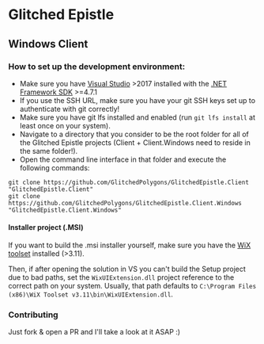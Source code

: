 # Glitched Epistle
## Windows Client

### How to set up the development environment:

* Make sure you have [Visual Studio](https://visualstudio.microsoft.com/) >2017 installed with the [.NET Framework SDK](https://dotnet.microsoft.com/download/visual-studio-sdks) >=4.7.1
* If you use the SSH URL, make sure you have your git SSH keys set up to authenticate with git correctly!
* Make sure you have git lfs installed and enabled (run `git lfs install` at least once on your system).
* Navigate to a directory that you consider to be the root folder for all of the Glitched Epistle projects (Client + Client.Windows need to reside in the same folder!).
* Open the command line interface in that folder and execute the following commands:
```
git clone https://github.com/GlitchedPolygons/GlitchedEpistle.Client "GlitchedEpistle.Client"
git clone https://github.com/GlitchedPolygons/GlitchedEpistle.Client.Windows "GlitchedEpistle.Client.Windows"
```

#### Installer project (.MSI)
If you want to build the .msi installer yourself, make sure you have the [WiX toolset](http://wixtoolset.org/releases/) installed (>3.11).

Then, if after opening the solution in VS you can't build the Setup project due to bad paths, set the `WixUIExtension.dll` project reference to the correct path on your system. Usually, that path defaults to `C:\Program Files (x86)\WiX Toolset v3.11\bin\WixUIExtension.dll`.

### Contributing
Just fork & open a PR and I'll take a look at it ASAP :)
